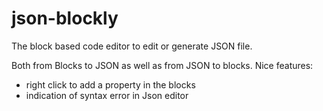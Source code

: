 # json-blockly
The block based code editor to edit or generate JSON file.

Both from Blocks to JSON as well as from JSON to blocks. 
Nice features:
- right click to add a property in the blocks
- indication of syntax error in Json editor


